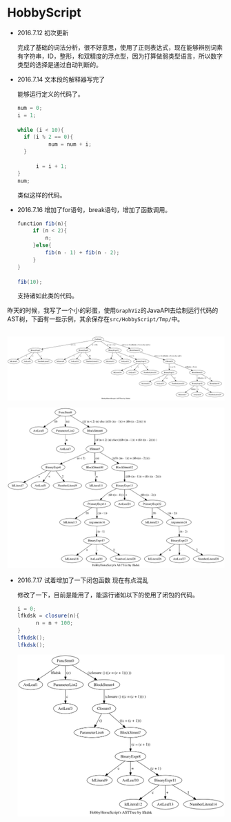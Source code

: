 # HobbyScript

* 2016.7.12 初次更新

  完成了基础的词法分析，很不好意思，使用了正则表达式，现在能够辨别词素有字符串，ID，整形，和双精度的浮点型，因为打算做弱类型语言，所以数字类型的选择是通过自动判断的。

* 2016.7.14 文本段的解释器写完了

  能够运行定义的代码了。

  ``` java
  num = 0;
  i = 1;

  while (i < 10){
  	if (i % 2 == 0){
    		num = num + i;
  	}
    
    	i = i + 1;
  }
  num;
  ```

  类似这样的代码。

* 2016.7.16 增加了for语句，break语句，增加了函数调用。

  ```java
  function fib(n){
       if (n < 2){
           n;
       }else{
           fib(n - 1) + fib(n - 2);
       }
  }

  fib(10);
  ```

  支持诸如此类的代码。


​	昨天的时候，我写了一个小的彩蛋，使用`GraphViz`的JavaAPI去绘制运行代码的AST树，下面有一些示例，其余保存在`src/HobbyScript/Tmp/`中。

​	![for](src/HobbyScript/Tmp/1468676787478.gif)

![fib](src/HobbyScript/Tmp/1468654574802.gif)

* 2016.7.17 试着增加了一下闭包函数 现在有点混乱

  修改了一下，目前是能用了，能运行诸如以下的使用了闭包的代码。

  ``` java
  i = 0;
  lfkdsk = closure(n){
    	n = n + 100;
  }
  lfkdsk();
  lfkdsk();
  ```

  ![closure](src/HobbyScript/Tmp/1468726947469.gif)